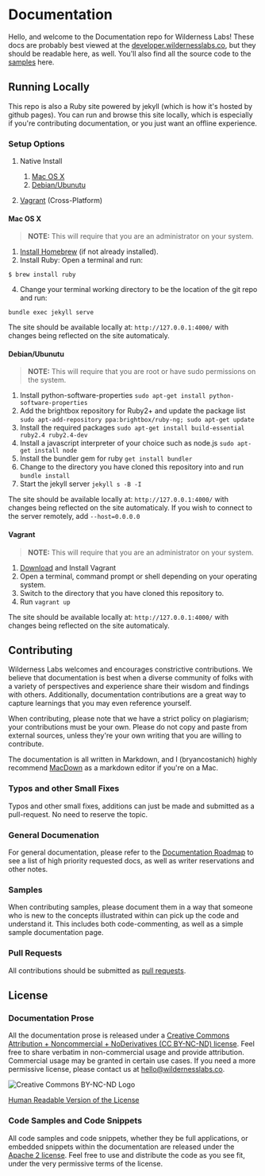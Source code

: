 # Documentation

Hello, and welcome to the Documentation repo for Wilderness Labs! These docs are probably best viewed at the [developer.wildernesslabs.co](http://developer.wildernesslabs.co), but they should be readable here, as well. You'll also find all the source code to the [samples](samples/) here.

## Running Locally

This repo is also a Ruby site powered by jekyll (which is how it's hosted by github pages). You can run and browse this site locally, which is especially if you're contributing documentation, or you just want an offline experience.

### Setup Options

1. Native Install
   1. [Mac OS X](#mac-os-x)
   2. [Debian/Ubunutu](#debian-ubuntu)

2. [Vagrant](#vagrant) (Cross-Platform)

#### Mac OS X

>**NOTE:** This will require that you are an administrator on your system.

1. [Install Homebrew](https://brew.sh/) (if not already installed).
2. Install Ruby:
Open a terminal and run:
```
$ brew install ruby
```
4. Change your terminal working directory to be the location of the git repo and run:
```
bundle exec jekyll serve
```

The site should be available locally at: `http://127.0.0.1:4000/` with changes being reflected on the site automaticaly.

#### Debian/Ubunutu

>**NOTE:** This will require that you are root or have sudo permissions on the system.

1. Install python-software-properties `sudo apt-get install python-software-properties`
2. Add the brightbox repository for Ruby2+ and update the package list `sudo apt-add-repository ppa:brightbox/ruby-ng; sudo apt-get update`
3. Install the required packages `sudo apt-get install build-essential ruby2.4 ruby2.4-dev`
4. Install a javascript interpreter of your choice such as node.js `sudo apt-get install node`
5. Install the bundler gem for ruby `get install bundler`
6. Change to the directory you have cloned this repository into and run `bundle install`
7. Start the jekyll server `jekyll s -B -I`

The site should be available locally at: `http://127.0.0.1:4000/` with changes being reflected on the site automaticaly. If you wish to connect to the server remotely, add `--host=0.0.0.0`

#### Vagrant
>**NOTE:** This will require that you are an administrator on your system.

1. [Download](https://www.vagrantup.com/downloads.html) and Install Vagrant
2. Open a terminal, command prompt or shell depending on your operating system.
3. Switch to the directory that you have cloned this repository to.
4. Run `vagrant up`

The site should be available locally at: `http://127.0.0.1:4000/` with changes being reflected on the site automaticaly.

## Contributing

Wilderness Labs welcomes and encourages constrictive contributions. We believe that documentation is best when a diverse community of folks with a variety of perspectives and experience share their wisdom and findings with others. Additionally, documentation contributions are a great way to capture learnings that you may even reference yourself.

When contributing, please note that we have a strict policy on plagiarism; your contributions must be your own. Please do not copy and paste from external sources, unless they're your own writing that you are willing to contribute.

The documentation is all written in Markdown, and I (bryancostanich) highly recommend [MacDown](https://macdown.uranusjr.com/) as a markdown editor if you're on a Mac. 

### Typos and other Small Fixes

Typos and other small fixes, additions can just be made and submitted as a pull-request. No need to reserve the topic.

### General Documenation

For general documentation, please refer to the [Documentation Roadmap](DocumentationRoadmap.md) to see a list of high priority requested docs, as well as writer reservations and other notes. 

### Samples

When contributing samples, please document them in a way that someone who is new to the concepts illustrated within can pick up the code and understand it. This includes both code-commenting, as well as a simple sample documentation page. 

### Pull Requests

All contributions should be submitted as [pull requests](https://help.github.com/articles/about-pull-requests/). 

## License

### Documentation Prose

All the documentation prose is released under a [Creative Commons 
Attribution + Noncommercial + NoDerivatives (CC BY-NC-ND) license](Licenses/CreativecCommons_BY_NC_ND.md). Feel free to share verbatim in non-commercial usage and provide attribution. Commercial usage may be granted in certain use cases. If you need a more permissive license, please contact us at [hello@wildernesslabs.co](mailto:hell@wildernesslabs.co).

![Creative Commons BY-NC-ND Logo](Licenses/Cc-by-nc-nd_icon.png)

[Human Readable Version of the License](https://creativecommons.org/licenses/by-nc-nd/4.0/)

### Code Samples and Code Snippets

All code samples and code snippets, whether they be full applications, or embedded snippets within the documentation are released under the [Apache 2 license](License/Apache2_License.md). Feel free to use and distribute the code as you see fit, under the very permissive terms of the license.
